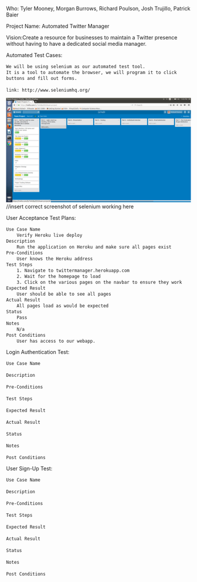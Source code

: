 Who: Tyler Mooney, Morgan Burrows, Richard Poulson, Josh Trujillo, Patrick Baier

Project Name: Automated Twitter Manager

Vision:Create a resource for businesses to maintain a Twitter presence without having to have a dedicated social media manager.

Automated Test Cases:
	
	We will be using selenium as our automated test tool.
	It is a tool to automate the browser, we will program it to click buttons and fill out forms.

	link: http://www.seleniumhq.org/

![ScreenShot](TrelloScreenShot.png)//insert correct screenshot of selenium working here

User Acceptance Test Plans: 

	Use Case Name
		Verify Heroku live deploy
	Description
		Run the application on Heroku and make sure all pages exist
	Pre-Conditions
		User knows the Heroku address
	Test Steps
		1. Navigate to twittermanager.herokuapp.com
		2. Wait for the homepage to load
		3. Click on the various pages on the navbar to ensure they work
	Expected Result
		User should be able to see all pages
	Actual Result
		All pages load as would be expected
	Status
		Pass
	Notes
		N/a
	Post Conditions
		User has access to our webapp.



Login Authentication Test:
	
	Use Case Name

	Description

	Pre-Conditions

	Test Steps

	Expected Result

	Actual Result

	Status

	Notes

	Post Conditions

User Sign-Up Test:

	Use Case Name

	Description

	Pre-Conditions

	Test Steps

	Expected Result

	Actual Result

	Status

	Notes

	Post Conditions

